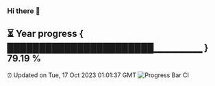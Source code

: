 ### Hi there 👋
⏳ Year progress { ███████████████████████▁▁▁▁▁▁▁ } 79.19 %
---
⏰ Updated on Tue, 17 Oct 2023 01:01:37 GMT
![Progress Bar CI](https://github.com/liununu/liununu/workflows/Progress%20Bar%20CI/badge.svg)
